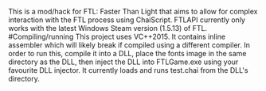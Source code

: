 This is a mod/hack for FTL: Faster Than Light that aims to allow for complex interaction with the FTL process using ChaiScript. FTLAPI currently only works with the latest Windows Steam version (1.5.13) of FTL.
#Compiling/running
This project uses VC++2015. It contains inline assembler which will likely break if compiled using a different compiler.
In order to run this, compile it into a DLL, place the fonts image in the same directory as the DLL, then inject the DLL into FTLGame.exe using your favourite DLL injector.
It currently loads and runs test.chai from the DLL's directory.

